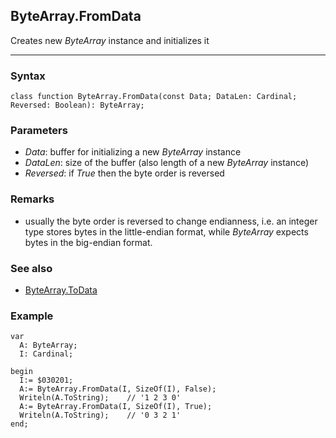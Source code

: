 ## ByteArray.FromData

Creates new *ByteArray* instance and initializes it

---

### Syntax
```delphi
class function ByteArray.FromData(const Data; DataLen: Cardinal; Reversed: Boolean): ByteArray;
```

### Parameters

*   *Data*: buffer for initializing a new *ByteArray* instance
*   *DataLen*: size of the buffer (also length of a new *ByteArray* instance)
*   *Reversed*: if *True* then the byte order is reversed

### Remarks

*   usually the byte order is reversed to change endianness, i.e. an integer type stores bytes in the little-endian format, while *ByteArray* expects bytes in the big-endian format. 

### See also

*   [ByteArray.ToData](todata)

### Example
```delphi
var
  A: ByteArray;
  I: Cardinal;

begin
  I:= $030201;
  A:= ByteArray.FromData(I, SizeOf(I), False);
  Writeln(A.ToString);    // '1 2 3 0'
  A:= ByteArray.FromData(I, SizeOf(I), True);
  Writeln(A.ToString);    // '0 3 2 1'
end;
```
